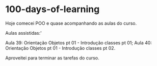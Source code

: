 # 100-days-of-learning


Hoje comecei POO e quase acompanhando as aulas do curso.

Aulas assistidas:'

Aula 39: Orientação Objetos pt 01 - Introdução classes pt 01;
Aula 40: Orientação Objetos pt 01 - Introdução classes pt 02.

Aproveitei para terminar as tarefas do curso.
